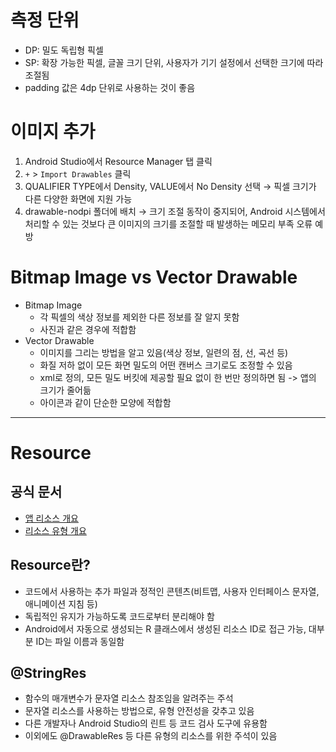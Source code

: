 # 측정 단위

- DP: 밀도 독립형 픽셀
- SP: 확장 가능한 픽셀, 글꼴 크기 단위, 사용자가 기기 설정에서 선택한 크기에 따라 조절됨
- padding 값은 4dp 단위로 사용하는 것이 좋음

# 이미지 추가

1. Android Studio에서 Resource Manager 탭 클릭
2. `+` > `Import Drawables` 클릭
3. QUALIFIER TYPE에서 Density, VALUE에서 No Density 선택 → 픽셀 크기가 다른 다양한 화면에 지원 가능
4. drawable-nodpi 폴더에 배치 → 크기 조절 동작이 중지되어, Android 시스템에서 처리할 수 있는 것보다 큰 이미지의 크기를 조절할 때 발생하는 메모리 부족 오류 예방

# Bitmap Image vs Vector Drawable

- Bitmap Image
  - 각 픽셀의 색상 정보를 제외한 다른 정보를 잘 알지 못함
  - 사진과 같은 경우에 적합함
- Vector Drawable
  - 이미지를 그리는 방법을 알고 있음(색상 정보, 일련의 점, 선, 곡선 등)
  - 화질 저하 없이 모든 화면 밀도의 어떤 캔버스 크기로도 조정할 수 있음
  - xml로 정의, 모든 밀도 버킷에 제공할 필요 없이 한 번만 정의하면 됨 -> 앱의 크기가 줄어듦
  - 아이콘과 같이 단순한 모양에 적합함

---

# Resource

## 공식 문서

- [앱 리소스 개요](https://developer.android.com/guide/topics/resources/available-resources?hl=ko&_gl=1*1ytbaf*_up*MQ..*_ga*OTg1NDgwMzIxLjE3MTIyMTUyMzM.*_ga_6HH9YJMN9M*MTcxMjIxNTIzMy4xLjAuMTcxMjIxNTIzMy4wLjAuMA..)
- [리소스 유형 개요](https://developer.android.com/guide/topics/resources/available-resources?hl=ko&_gl=1*1ytbaf*_up*MQ..*_ga*OTg1NDgwMzIxLjE3MTIyMTUyMzM.*_ga_6HH9YJMN9M*MTcxMjIxNTIzMy4xLjAuMTcxMjIxNTIzMy4wLjAuMA..)

## Resource란?

- 코드에서 사용하는 추가 파일과 정적인 콘텐츠(비트맵, 사용자 인터페이스 문자열, 애니메이션 지침 등)
- 독립적인 유지가 가능하도록 코드로부터 분리해야 함
- Android에서 자동으로 생성되는 R 클래스에서 생성된 리소스 ID로 접근 가능, 대부분 ID는 파일 이름과 동일함

## @StringRes

- 함수의 매개변수가 문자열 리소스 참조임을 알려주는 주석
- 문자열 리소스를 사용하는 방법으로, 유형 안전성을 갖추고 있음
- 다른 개발자나 Android Studio의 린트 등 코드 검사 도구에 유용함
- 이외에도 @DrawableRes 등 다른 유형의 리소스를 위한 주석이 있음
